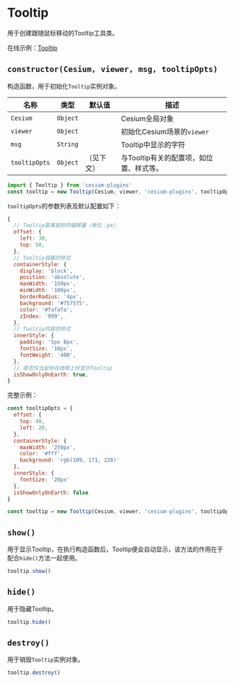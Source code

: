 # Tooltip

用于创建跟随鼠标移动的Tooltip工具类。

在线示例：[Tooltip](https://syzdev.cn/cesium-plugins/example/Tooltip.html)

## `constructor(Cesium, viewer, msg, tooltipOpts)`

构造函数，用于初始化`Tooltip`实例对象。

| 名称            | 类型       | 默认值   | 描述                      |
| ------------- | -------- | ----- | ----------------------- |
| `Cesium`      | `Object` |       | Cesium全局对象              |
| `viewer`      | `Object` |       | 初始化Cesium场景的`viewer`    |
| `msg`         | `String` |       | Tooltip中显示的字符           |
| `tooltipOpts` | `Object` | （见下文） | 与Tooltip有关的配置项，如位置、样式等。 |

```javascript
import { Tooltip } from 'cesium-plugins'
const tooltip = new Tooltip(Cesium, viewer, 'cesium-plugins', tooltipOpts)
```

`tooltipOpts`的参数列表及默认配置如下：

```javascript
{
  // Tooltip距离鼠标的偏移量（单位：px）
  offset: {
    left: 30,
    top: 50,
  },
  // Tooltip容器的样式
  containerStyle: {
    display: 'block',
    position: 'absolute',
    maxWidth: '150px',
    minWidth: '100px',
    borderRadius: '4px',
    background: '#757575',
    color: '#fafafa',
    zIndex: '999',
  },
  // Tooltip内容的样式
  innerStyle: {
    padding: '5px 8px',
    fontSize: '10px',
    fontWeight: '400',
  },
  // 是否仅当鼠标在地球上时显示Tooltip
  isShowOnlyOnEarth: true,
}
```

完整示例：

```javascript
const tooltipOpts = {
  offset: {
    top: 40,
    left: 20,
  },
  containerStyle: {
    maxWidth: '250px',
    color: '#fff',
    background: 'rgb(109, 171, 228)'
  },
  innerStyle: {
    fontSize: '20px'
  },
  isShowOnlyOnEarth: false
}

const tooltip = new Tooltip(Cesium, viewer, 'cesium-plugins', tooltipOpts)
```

## `show()`

用于显示Tooltip，在执行构造函数后，Tooltip便会自动显示，该方法的作用在于配合`hide()`方法一起使用。

```javascript
tooltip.show()
```

## `hide()`

用于隐藏Tooltip。

```javascript
tooltip.hide()
```

## `destroy()`

用于销毁`Tooltip`实例对象。

```javascript
tooltip.destroy()
```